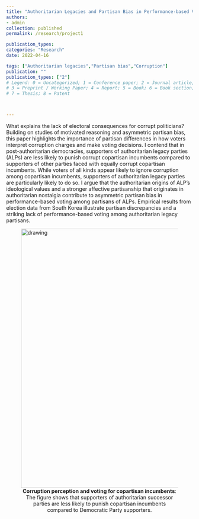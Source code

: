 ```yaml
---
title: "Authoritarian Legacies and Partisan Bias in Performance-based Voting (Under Review)"
authors: 
- admin
collection: published
permalink: /research/project1

publication_types:
categories: "Research"
date: 2022-04-16

tags: ["Authoritarian legacies","Partisan bias","Corruption"]
publication: ""
publication_types: ["2"]
# Legend: 0 = Uncategorized; 1 = Conference paper; 2 = Journal article;
# 3 = Preprint / Working Paper; 4 = Report; 5 = Book; 6 = Book section;
# 7 = Thesis; 8 = Patent



---
```

What explains the lack of electoral consequences for corrupt politicians? Building on studies of motivated reasoning and asymmetric partisan bias, this paper highlights the importance of partisan differences in how voters interpret corruption charges and make voting decisions. I contend that in post-authoritarian democracies, supporters of authoritarian legacy parties (ALPs) are less likely to punish corrupt copartisan incumbents compared to supporters of other parties faced with equally corrupt copartisan incumbents. While voters of all kinds appear likely to ignore corruption among copartisan incumbents, supporters of authoritarian legacy parties are particularly likely to do so. I argue that the authoritarian origins of ALP’s ideological values and a stronger affective partisanship that originates in authoritarian nostalgia contribute to asymmetric partisan bias in performance-based voting among partisans of ALPs. Empirical results from election data from South Korea illustrate partisan discrepancies and a striking lack of performance-based voting among authoritarian legacy partisans. 


<figure>
  <img src="/dataviz/mainplot.png" alt="drawing" width="700"/>
<figcaption align = "center"><b>Corruption perception and voting for copartisan incumbents</b>: The figure shows that supporters of authoritarian successor parties are less likely to punish copartisan incumbents compared to Democratic Party supporters. </figcaption>
</figure>
